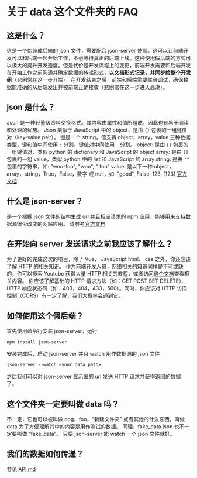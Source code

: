 # 关于 data 这个文件夹的 FAQ

## 这是什么？
这是一个伪装成后端的 json 文件，需要配合 json-server 使用。这可以让前端开发可以和后端一起开始工作，不必等待真正的后端上线。这种使用假后端的方式可以极大的提升开发速度。但是代价是开发流程上的变更，前端开发需要和后端开发在开始工作之前沟通并确定数据的传递形式，**以文档形式记录，并同步给整个开发组**（悲剧常在这一步开端），在开发结束之后，前端和后端需要联合调试，确保数据能准确的从后端发出并被前端正确接收（悲剧常在这一步进入高潮）。

## json 是什么？
Json 是一种轻量级资料交换格式。其内容由属性和值所组成，因此也有易于阅读和处理的优势。
Json 类似于 JavaScript 中的 object，是由 `{}` 包裹的一组键值对（key-value pair）。
键是一个 string，值支持 object，array，value 三种数据类型，键和值中间使用 `:` 分割，键值对中间使用 `,` 分割。
object: 是由 `{}` 包裹的一组键值对，类似 python 的 dictionary 和 JavaScript 的 object
array: 是由 `[]` 包裹的一组 value，类似 python 中的 list 和 JavaScript 的 array
string: 是由 `""` 包裹的字符串，如: "woo-foo", "woo", " foo"
value: 是以下一种 object，array，string，True，False，数字 或 null，如: "good", False, 123, \[123\]
[官方文档](https://www.json.org/json-zh.html)

## 什么是 json-server？
是一个根据 json 文件的结构生成 url 并且相应请求的 npm 应用，能够用来支持数据源很少改变的网站应用。
请参考[官方文档](https://www.npmjs.com/package/json-server)

## 在开始向 server 发送请求之前我应该了解什么？
为了更好的完成这次的项目，除了 Vue、 JavaScript html、 css 之外，你还应该了解 HTTP 的相关知识。
作为前端开发人员，网络相关的知识同样是不可或缺的，你可以搜索 Youtube 获得大量 HTTP 相关的教程，或者访问[这个文档](https://developer.mozilla.org/zh-CN/docs/Web/HTTP)查看相关内容。
你应该了解基础的 HTTP 请求方法（如：GET POST SET DELETE）、 HTTP 响应状态码（如：403，404，433，500）。同时，你应该对 HTTP 访问控制（CORS）有一定了解，我们大概率会遇到它。

## 如何使用这个假后端？
首先使用命令行安装 json-server，运行
```shell
npm install json-server
```
安装完成后，启动 json-server 并且 watch 用作数据源的 json 文件
```shell
json-server --watch <your_data_path>
```
之后我们可以对 json-server 显示出的 url 发送 HTTP 请求并获得返回的数据了。

## 这个文件夹一定要叫做 data 吗？
不一定，它也可以被叫做 dog，foo，“新建文件夹” 或者其他的什么东西，叫做 data 为了方便理解其中的内容是用作测试的数据。
同理，fake_data.json 也不一定要叫做 “fake_data”。
只要 json-server 能 watch 一个 json 文件就好。

## 我们的数据如何传递？
参见 [API.md](./api.md)
